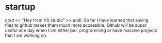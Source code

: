 # startup
cout << "Hey from VS studio" >> endl;
So far I have learned that saving files to github makes them much more accessible. Github will be super useful one day when I am either pair programming or have massive projects that I am working on.

